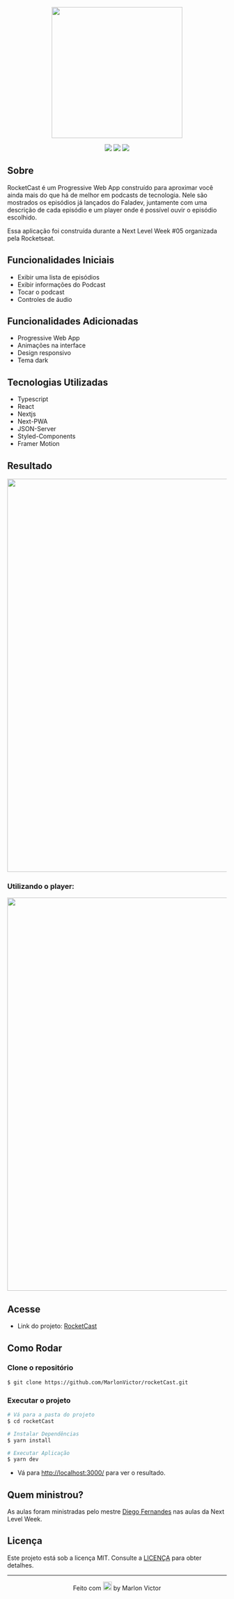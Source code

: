 <p align="center">
  <img src="https://user-images.githubusercontent.com/62356988/121816621-1022cc80-cc53-11eb-92a2-b3b8441c3ff9.png" width="300px">
</p>

<p align="center">
  <img src="https://img.shields.io/github/repo-size/MarlonVictor/rocketCast?color=d541dd&logo=GitHub&style=flat-square">
  <img src="https://img.shields.io/github/stars/MarlonVictor/rocketCast?color=d541dd&logo=github&style=flat-square">
  <img src="https://img.shields.io/github/license/MarlonVictor/rocketCast?color=d541dd&style=flat-square">
</p>

## Sobre
RocketCast é um Progressive Web App construído para aproximar você ainda mais do que há de melhor em podcasts de tecnologia. Nele são mostrados os episódios já 
lançados do Faladev, juntamente com uma descrição de cada episódio e um player onde é possível ouvir o episódio escolhido.
  
Essa aplicação foi construída durante a Next Level Week #05 organizada pela Rocketseat.

## Funcionalidades Iniciais
* Exibir uma lista de episódios
* Exibir informações do Podcast
* Tocar o podcast
* Controles de áudio

## Funcionalidades Adicionadas
* Progressive Web App
* Animações na interface
* Design responsivo
* Tema dark

## Tecnologias Utilizadas
* Typescript
* React
* Nextjs
* Next-PWA
* JSON-Server
* Styled-Components
* Framer Motion

## Resultado
<p align="center">
  <img src="https://user-images.githubusercontent.com/62356988/121933706-c7cfe100-cd1c-11eb-853a-12b9dcb11e6b.png" width="900px">
</p>

### Utilizando o player:
<p align="center">
  <img src="https://user-images.githubusercontent.com/62356988/121934831-277abc00-cd1e-11eb-9021-40e2bc03d9f5.gif" width="900px">
</p>

## Acesse
* Link do projeto: [RocketCast](https://rocketcast.vercel.app/)  

## Como Rodar

### Clone o repositório
```bash
$ git clone https://github.com/MarlonVictor/rocketCast.git
```

### Executar o projeto
```bash
# Vá para a pasta do projeto  
$ cd rocketCast

# Instalar Dependências
$ yarn install

# Executar Aplicação 
$ yarn dev
```
* Vá para [http://localhost:3000/](http://localhost:3000/) para ver o resultado.

## Quem ministrou?
As aulas foram ministradas pelo mestre [Diego Fernandes](https://github.com/diego3g) nas aulas da Next Level Week.


## Licença
Este projeto está sob a licença MIT. Consulte a [LICENÇA](https://github.com/MarlonVictor/rocketCast/blob/master/LICENSE) para obter detalhes.

___
<p align="center">
  Feito com <img src="https://github.githubassets.com/images/icons/emoji/unicode/1f49c.png" width="20px"> by Marlon Victor
</p>